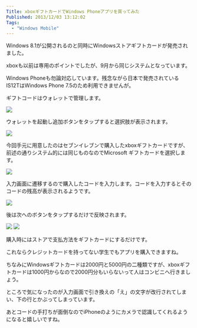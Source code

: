 ```yaml
---
Title: xboxギフトカードでWindows Phoneアプリを買ってみた
Published: 2013/12/03 13:12:02
Tags:
  - "Windows Mobile"
---
```

Windows 8.1が公開されるのと同時にWindowsストアギフトカードが発売されました。

xboxも以前は専用のポイントでしたが、9月から同じシステムとなっています。

Windows Phoneも勿論対応しています。残念ながら日本で発売されているIS12TはWindows Phone 7.5のため利用できませんが。

<!-- more -->

ギフトコードはウォレットで管理します。

![](20140128002715.png) 

ウォレットを起動し追加ボタンをタップすると選択肢が表示されます。

![](20140128002729.png) 

今回手元に用意したのはセブンイレブンで購入したxboxギフトカードですが、前述の通りシステム的には同じものなのでMicrosoft ギフトカードを選択します。

![](20140128002745.png) 

入力画面に遷移するので購入したコードを入力します。コードを入力するとそのコードの残高が表示されるようです。

![](20140128002800.png) 

後は次へのボタンをタップするだけで反映されます。

![](20140128002818.png) 
![](20140128002833.png) 

購入時にはストアで支払方法をギフトカードにするだけです。

これならクレジットカードを持ってない学生でもアプリを購入できますね。

ちなみにWindowsギフトカードは2000円と5000円の二種類ですが、xboxギフトカードは1000円からなので2000円分もいらないって人はコンビニへ行きましょう。

ところで気になったのが入力画面で引き換えの「え」の文字が改行されてしまい、下の行とかぶってしまっています。

あとコードの手打ちが面倒なのでiPhoneのようにカメラで認識してくれるようになると嬉しいですね。